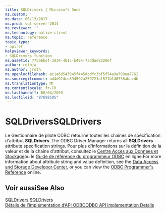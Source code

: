 ```yaml
---
title: SQLDrivers | Microsoft Docs
ms.custom: ''
ms.date: 06/13/2017
ms.prod: sql-server-2014
ms.reviewer: ''
ms.technology: native-client
ms.topic: reference
topic_type:
- apiref
helpviewer_keywords:
- SQLDrivers function
ms.assetid: 775bbbef-3d34-4b1c-b494-73ddad83206f
author: rothja
ms.author: jroth
ms.openlocfilehash: ac1a6d543945f445dcdfc3bf5f54a9a700ea7762
ms.sourcegitcommit: ad4d92dce894592a259721a1571b1d8736abacdb
ms.translationtype: MT
ms.contentlocale: fr-FR
ms.lasthandoff: 08/04/2020
ms.locfileid: "87698195"
---
```

# <a name="sqldrivers"></a><span data-ttu-id="cd854-102">SQLDrivers</span><span class="sxs-lookup"><span data-stu-id="cd854-102">SQLDrivers</span></span>
  <span data-ttu-id="cd854-103">Le Gestionnaire de pilote ODBC retourne toutes les chaînes de spécification d'attribut **SQLDrivers** .</span><span class="sxs-lookup"><span data-stu-id="cd854-103">The ODBC Driver Manager returns all **SQLDrivers** attribute specification strings.</span></span> <span data-ttu-id="cd854-104">Pour plus d'informations sur la définition de la valeur et de la chaîne d'attribut, consultez le [Centre Accès aux Données et Stockage](https://go.microsoft.com/fwlink/?LinkId=4173)ou le [Guide de référence du programmeur ODBC](https://go.microsoft.com/fwlink/?LinkId=45250) en ligne.</span><span class="sxs-lookup"><span data-stu-id="cd854-104">For more information about attribute string and value definition, see the [Data Access and Storage Developer Center](https://go.microsoft.com/fwlink/?LinkId=4173), or you can view the [ODBC Programmer's Reference](https://go.microsoft.com/fwlink/?LinkId=45250) online.</span></span>  
  
## <a name="see-also"></a><span data-ttu-id="cd854-105">Voir aussi</span><span class="sxs-lookup"><span data-stu-id="cd854-105">See Also</span></span>  
 <span data-ttu-id="cd854-106">[SQLDrivers](https://go.microsoft.com/fwlink/?LinkId=59341) </span><span class="sxs-lookup"><span data-stu-id="cd854-106">[SQLDrivers](https://go.microsoft.com/fwlink/?LinkId=59341) </span></span>  
 [<span data-ttu-id="cd854-107">Détails de l’implémentation d’API ODBC</span><span class="sxs-lookup"><span data-stu-id="cd854-107">ODBC API Implementation Details</span></span>](odbc-api-implementation-details.md)  
  
  
